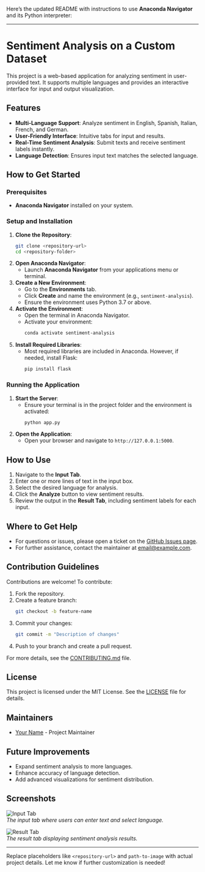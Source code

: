 Here’s the updated README with instructions to use **Anaconda Navigator** and its Python interpreter:

---

# Sentiment Analysis on a Custom Dataset

This project is a web-based application for analyzing sentiment in user-provided text. It supports multiple languages and provides an interactive interface for input and output visualization.

## Features

- **Multi-Language Support**: Analyze sentiment in English, Spanish, Italian, French, and German.
- **User-Friendly Interface**: Intuitive tabs for input and results.
- **Real-Time Sentiment Analysis**: Submit texts and receive sentiment labels instantly.
- **Language Detection**: Ensures input text matches the selected language.

## How to Get Started

### Prerequisites
- **Anaconda Navigator** installed on your system.

### Setup and Installation
1. **Clone the Repository**:
   ```bash
   git clone <repository-url>
   cd <repository-folder>
   ```
2. **Open Anaconda Navigator**:
   - Launch **Anaconda Navigator** from your applications menu or terminal.
3. **Create a New Environment**:
   - Go to the **Environments** tab.
   - Click **Create** and name the environment (e.g., `sentiment-analysis`).
   - Ensure the environment uses Python 3.7 or above.
4. **Activate the Environment**:
   - Open the terminal in Anaconda Navigator.
   - Activate your environment:
     ```bash
     conda activate sentiment-analysis
     ```
5. **Install Required Libraries**:
   - Most required libraries are included in Anaconda. However, if needed, install Flask:
     ```bash
     pip install flask
     ```

### Running the Application
1. **Start the Server**:
   - Ensure your terminal is in the project folder and the environment is activated:
     ```bash
     python app.py
     ```
2. **Open the Application**:
   - Open your browser and navigate to `http://127.0.0.1:5000`.

## How to Use

1. Navigate to the **Input Tab**.
2. Enter one or more lines of text in the input box.
3. Select the desired language for analysis.
4. Click the **Analyze** button to view sentiment results.
5. Review the output in the **Result Tab**, including sentiment labels for each input.

## Where to Get Help

- For questions or issues, please open a ticket on the [GitHub Issues page](#).
- For further assistance, contact the maintainer at [email@example.com](mailto:email@example.com).

## Contribution Guidelines

Contributions are welcome! To contribute:
1. Fork the repository.
2. Create a feature branch:
   ```bash
   git checkout -b feature-name
   ```
3. Commit your changes:
   ```bash
   git commit -m "Description of changes"
   ```
4. Push to your branch and create a pull request.

For more details, see the [CONTRIBUTING.md](CONTRIBUTING.md) file.

## License

This project is licensed under the MIT License. See the [LICENSE](LICENSE) file for details.

## Maintainers

- [Your Name](https://github.com/your-profile) - Project Maintainer

## Future Improvements

- Expand sentiment analysis to more languages.
- Enhance accuracy of language detection.
- Add advanced visualizations for sentiment distribution.

## Screenshots

![Input Tab](path-to-image/input-tab-screenshot.png)  
*The input tab where users can enter text and select language.*

![Result Tab](path-to-image/result-tab-screenshot.png)  
*The result tab displaying sentiment analysis results.*

---

Replace placeholders like `<repository-url>` and `path-to-image` with actual project details. Let me know if further customization is needed!
